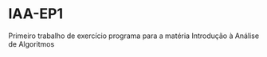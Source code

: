 # IAA-EP1
Primeiro trabalho de exercício programa para a matéria Introdução à Análise de Algoritmos

